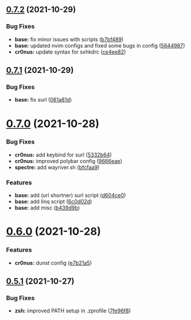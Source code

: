 ## [0.7.2](https://github.com/umgbhalla/dotstow/compare/v0.7.1...v0.7.2) (2021-10-29)


### Bug Fixes

* **base:** fix minor issues with scripts ([b7bf489](https://github.com/umgbhalla/dotstow/commit/b7bf489b223aa043fc973f671b6d204c744a7d03))
* **base:** updated nvim configs and fixed some bugs in config ([5644987](https://github.com/umgbhalla/dotstow/commit/56449873b76594ccb088070c40224553882912bc))
* **cr0nus:** update syntax for sxhkdrc ([ce4ee82](https://github.com/umgbhalla/dotstow/commit/ce4ee82eea3af527fd1d882b8bdfe8cc3d81bc30))



## [0.7.1](https://github.com/umgbhalla/dotstow/compare/v0.7.0...v0.7.1) (2021-10-29)


### Bug Fixes

* **base:** fix surl ([061a81d](https://github.com/umgbhalla/dotstow/commit/061a81d2b7b5a90613be963179d60abbb873e60b))



# [0.7.0](https://github.com/umgbhalla/dotstow/compare/v0.6.0...v0.7.0) (2021-10-28)


### Bug Fixes

* **cr0nus:** add keybind for surl ([5332b64](https://github.com/umgbhalla/dotstow/commit/5332b64040581e0b1546f93d4490c16c8c27f6ab))
* **cr0nus:** improved polybar config ([9666eae](https://github.com/umgbhalla/dotstow/commit/9666eae1c9d254500bbd03a5e56d5a7bf816da15))
* **spectre:** add wayriver.sh ([bfcfaa9](https://github.com/umgbhalla/dotstow/commit/bfcfaa9204ab70ccc2994890d22fd1b789ed0300))


### Features

* **base:** add (url shortner) surl script ([d604ce0](https://github.com/umgbhalla/dotstow/commit/d604ce0770b5c42562bf26c4b129794ef23e740f))
* **base:** add linq script ([6c0d02d](https://github.com/umgbhalla/dotstow/commit/6c0d02d428aa9fc4983a94a6db352517a55a437c))
* **base:** add misc ([b439d9b](https://github.com/umgbhalla/dotstow/commit/b439d9b893724af1a893b908638a1fcad17d1bd4))



# [0.6.0](https://github.com/umgbhalla/dotstow/compare/v0.5.1...v0.6.0) (2021-10-28)


### Features

* **cr0nus:** dunst config ([e7b21a5](https://github.com/umgbhalla/dotstow/commit/e7b21a5125ff089e9acb1f6074d22c84670ef761))



## [0.5.1](https://github.com/umgbhalla/dotstow/compare/v0.5.0...v0.5.1) (2021-10-27)


### Bug Fixes

* **zsh:** improved PATH setup in .zprofile ([7fe96f8](https://github.com/umgbhalla/dotstow/commit/7fe96f8940abe58efc8e1e588e781837b4564aac))



